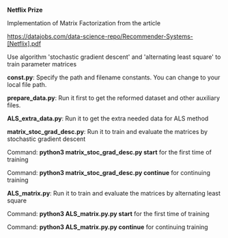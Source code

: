 **Netflix Prize**

Implementation of Matrix Factorization from the article 

https://datajobs.com/data-science-repo/Recommender-Systems-[Netflix].pdf

Use algorithm 'stochastic gradient descent' and 'alternating least square' to train parameter matrices

**const.py**: Specify the path and filename constants. You can change to your local file path.

**prepare_data.py**: Run it first to get the reformed dataset and other auxiliary files.

**ALS_extra_data.py**: Run it to get the extra needed data for ALS method

**matrix_stoc_grad_desc.py**: Run it to train and evaluate the matrices by stochastic gradient descent

Command: **python3 matrix_stoc_grad_desc.py start** for the first time of training

Command: **python3 matrix_stoc_grad_desc.py continue** for continuing training

**ALS_matrix.py**: Run it to train and evaluate the matrices by alternating least square

Command: **python3 ALS_matrix.py.py start** for the first time of training

Command: **python3 ALS_matrix.py.py continue** for continuing training
